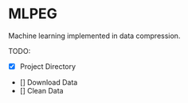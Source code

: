 # MLPEG

Machine learning implemented in data compression.

TODO:
- [x] Project Directory
- [] Download Data
- [] Clean Data
